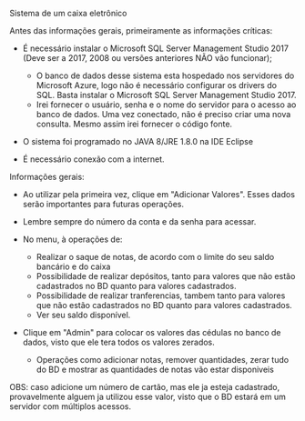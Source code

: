 Sistema de um caixa eletrônico

Antes das informações gerais, primeiramente as informações críticas:
 - É necessário instalar o Microsoft SQL Server Management Studio 2017 (Deve ser a 2017, 2008 ou versões anteriores NÃO vão funcionar);
   - O banco de dados desse sistema esta hospedado nos servidores do Microsoft Azure, logo não é necessário configurar os drivers do SQL.      Basta instalar o Microsoft SQL Server Management Studio 2017.   
   - Irei fornecer o usuário, senha e o nome do servidor para o acesso ao banco de dados. Uma vez conectado, não é preciso criar
     uma nova consulta. Mesmo assim irei fornecer o código fonte.
     
 - O sistema foi programado no JAVA 8/JRE 1.8.0 na IDE Eclipse
 
 - É necessário conexão com a internet.
 
 Informações gerais: 
 
 - Ao utilizar pela primeira vez, clique em "Adicionar Valores". Esses dados serão importantes para futuras operações.
 
 - Lembre sempre do número da conta e da senha para acessar.
 
- No menu, à operações de:
   
   - Realizar o saque de notas, de acordo com o limite do seu saldo bancário e do caixa
   - Possibilidade de realizar depósitos, tanto para valores que não estão cadastrados no BD quanto para valores cadastrados.
   - Possibilidade de realizar tranferencias, tambem tanto para valores que não estão cadastrados no BD quanto para valores cadastrados.  
   - Ver seu saldo disponível.
 
 - Clique em "Admin" para colocar os valores das cédulas no banco de dados, visto que ele tera todos os valores zerados.
 
   - Operações como adicionar notas, remover quantidades, zerar tudo do BD e mostrar as quantidades de notas vão estar disponiveis
   
 OBS: caso adicione um número de cartão, mas ele ja esteja cadastrado, provavelmente alguem ja utilizou esse valor, visto que o BD estará
 em um servidor com múltiplos acessos.
